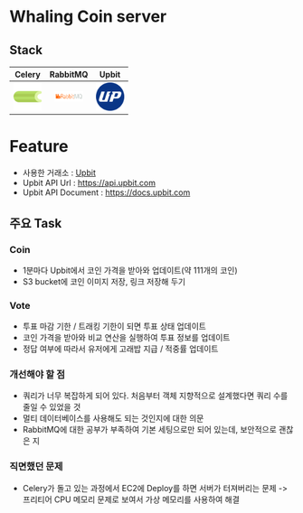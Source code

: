 # Whaling Coin server
## Stack
|Celery|RabbitMQ|Upbit
|:---:|:---:|:---:|
|<img src="./images/celery.png" width="50px" title="Celery" />|<img src="./images/rabbitmq.png" width="50px" title="RabbitMQ" />|<img src="./images/upbit.svg" width="50px" title="Upbit" />

# Feature
- 사용한 거래소 : [Upbit](https://upbit.com) 
- Upbit API Url : https://api.upbit.com 
- Upbit API Document : https://docs.upbit.com

## 주요 Task

### Coin

- 1분마다 Upbit에서 코인 가격을 받아와 업데이트(약 111개의 코인)
- S3 bucket에 코인 이미지 저장, 링크 저장해 두기

### Vote

- 투표 마감 기한 / 트래킹 기한이 되면 투표 상태 업데이트
- 코인 가격을 받아와 비교 연산을 실행하여 투표 정보를 업데이트
- 정답 여부에 따라서 유저에게 고래밥 지급 / 적중률 업데이트

### 개선해야 할 점
- 쿼리가 너무 복잡하게 되어 있다. 처음부터 객체 지향적으로 설계했다면 쿼리 수를 줄일 수 있었을 것
- 멀티 데이터베이스를 사용해도 되는 것인지에 대한 의문
- RabbitMQ에 대한 공부가 부족하여 기본 세팅으로만 되어 있는데, 보안적으로 괜찮은 지

### 직면했던 문제
- Celery가 돌고 있는 과정에서 EC2에 Deploy를 하면 서버가 터져버리는 문제 -> 프리티어 CPU 메모리 문제로 보여서 가상 메모리를 사용하여 해결
